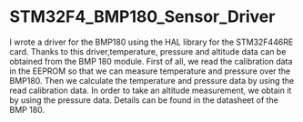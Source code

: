# STM32F4_BMP180_Sensor_Driver
I wrote a driver for the BMP180 using the HAL library for the STM32F446RE card. Thanks to this driver,temperature, pressure and altitude data can be obtained from the BMP 180 module.
First of all, we read the calibration data in the EEPROM so that we can measure temperature and pressure over the BMP180.
Then we calculate the temperature and pressure data by using the read calibration data. In order to take an altitude measurement, we obtain it by using the pressure data. 
Details can be found in the datasheet of the BMP 180.
